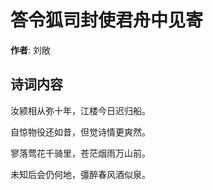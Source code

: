 # 答令狐司封使君舟中见寄

**作者**: 刘敞

## 诗词内容

汝颍相从弥十年，江楼今日迟归船。

自惊物役还如昔，但觉诗情更爽然。

寥落莺花千骑里，苍茫烟雨万山前。

未知后会仍何地，彊醉春风酒似泉。

